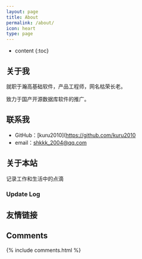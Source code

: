 ```yaml
---
layout: page
title: About
permalink: /about/
icon: heart
type: page
---
```


* content
{:toc}

## 关于我

就职于瀚高基础软件，产品工程师，网名枯荣长老。

致力于国产开源数据库软件的推广。

## 联系我

* GitHub：[kuru2010](https://github.com/kuru2010
* email：shkkk_2004@qq.com

## 关于本站

记录工作和生活中的点滴

### Update Log

## 友情链接

## Comments

{% include comments.html %}

